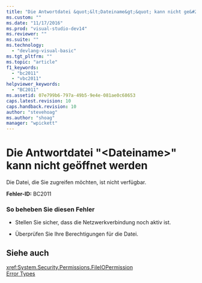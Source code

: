 ```yaml
---
title: "Die Antwortdatei &quot;&lt;Dateiname&gt;&quot; kann nicht ge&#246;ffnet werden | Microsoft Docs"
ms.custom: ""
ms.date: "11/17/2016"
ms.prod: "visual-studio-dev14"
ms.reviewer: ""
ms.suite: ""
ms.technology: 
  - "devlang-visual-basic"
ms.tgt_pltfrm: ""
ms.topic: "article"
f1_keywords: 
  - "bc2011"
  - "vbc2011"
helpviewer_keywords: 
  - "BC2011"
ms.assetid: 07e799b6-797a-49b5-9e4e-081ae0c68653
caps.latest.revision: 10
caps.handback.revision: 10
author: "stevehoag"
ms.author: "shoag"
manager: "wpickett"
---
```

# Die Antwortdatei &quot;&lt;Dateiname&gt;&quot; kann nicht ge&#246;ffnet werden
Die Datei, die Sie zugreifen möchten, ist nicht verfügbar.  
  
 **Fehler\-ID:** BC2011  
  
### So beheben Sie diesen Fehler  
  
-   Stellen Sie sicher, dass die Netzwerkverbindung noch aktiv ist.  
  
-   Überprüfen Sie Ihre Berechtigungen für die Datei.  
  
## Siehe auch  
 <xref:System.Security.Permissions.FileIOPermission>   
 [Error Types](../../visual-basic/programming-guide/language-features/error-types.md)